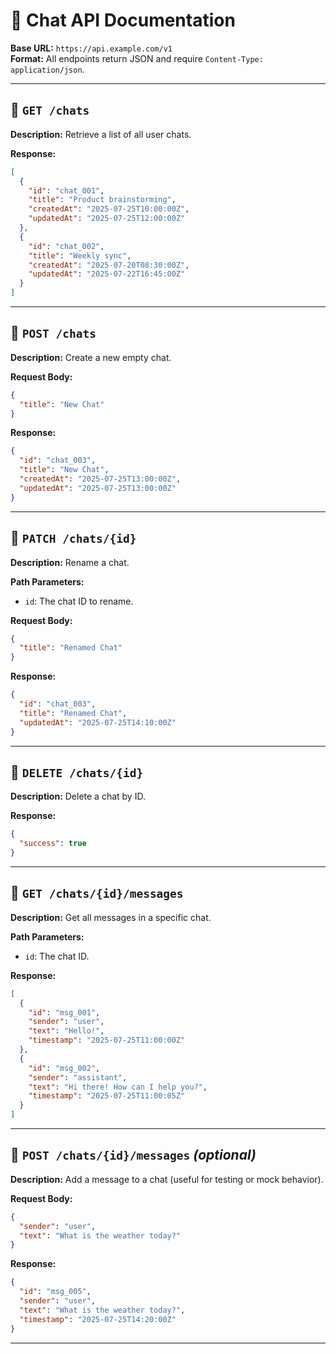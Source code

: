 # 📘 Chat API Documentation

**Base URL:** `https://api.example.com/v1`  
**Format:** All endpoints return JSON and require `Content-Type: application/json`.

---

## 🔹 `GET /chats`

**Description:** Retrieve a list of all user chats.

**Response:**
```json
[
  {
    "id": "chat_001",
    "title": "Product brainstorming",
    "createdAt": "2025-07-25T10:00:00Z",
    "updatedAt": "2025-07-25T12:00:00Z"
  },
  {
    "id": "chat_002",
    "title": "Weekly sync",
    "createdAt": "2025-07-20T08:30:00Z",
    "updatedAt": "2025-07-22T16:45:00Z"
  }
]
```

---

## 🔹 `POST /chats`

**Description:** Create a new empty chat.

**Request Body:**
```json
{
  "title": "New Chat"
}
```

**Response:**
```json
{
  "id": "chat_003",
  "title": "New Chat",
  "createdAt": "2025-07-25T13:00:00Z",
  "updatedAt": "2025-07-25T13:00:00Z"
}
```

---

## 🔹 `PATCH /chats/{id}`

**Description:** Rename a chat.

**Path Parameters:**
- `id`: The chat ID to rename.

**Request Body:**
```json
{
  "title": "Renamed Chat"
}
```

**Response:**
```json
{
  "id": "chat_003",
  "title": "Renamed Chat",
  "updatedAt": "2025-07-25T14:10:00Z"
}
```

---

## 🔹 `DELETE /chats/{id}`

**Description:** Delete a chat by ID.

**Response:**
```json
{
  "success": true
}
```

---

## 🔹 `GET /chats/{id}/messages`

**Description:** Get all messages in a specific chat.

**Path Parameters:**
- `id`: The chat ID.

**Response:**
```json
[
  {
    "id": "msg_001",
    "sender": "user",
    "text": "Hello!",
    "timestamp": "2025-07-25T11:00:00Z"
  },
  {
    "id": "msg_002",
    "sender": "assistant",
    "text": "Hi there! How can I help you?",
    "timestamp": "2025-07-25T11:00:05Z"
  }
]
```

---

## 🔹 `POST /chats/{id}/messages` *(optional)*

**Description:** Add a message to a chat (useful for testing or mock behavior).

**Request Body:**
```json
{
  "sender": "user",
  "text": "What is the weather today?"
}
```

**Response:**
```json
{
  "id": "msg_005",
  "sender": "user",
  "text": "What is the weather today?",
  "timestamp": "2025-07-25T14:20:00Z"
}
```

---
